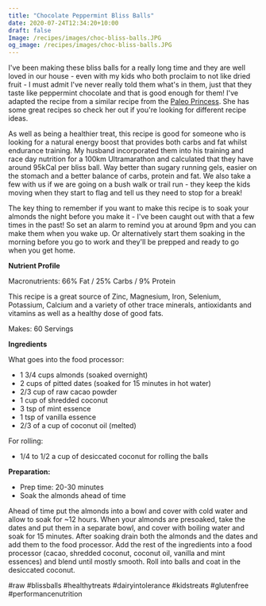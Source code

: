 ```yaml
---
title: "Chocolate Peppermint Bliss Balls"
date: 2020-07-24T12:34:20+10:00
draft: false
Image: /recipes/images/choc-bliss-balls.JPG
og_image: /recipes/images/choc-bliss-balls.JPG
---
```


I've been making these bliss balls for a really long time and they are well loved in our house - even with my kids who both proclaim to not like dried fruit - I must admit I've never really told them what's in them, just that they taste like peppermint chocolate and that is good enough for them! I've adapted the recipe from a similar recipe from the [Paleo Princess](http://www.paleoprincess.com.au/). She has some great recipes so check her out if you're looking for different recipe ideas.
 
As well as being a healthier treat, this recipe is good for someone who is looking for a natural energy boost that provides both carbs and fat whilst endurance training. My husband incorporated them into his training and race day nutrition for a 100km Ultramarathon and calculated that they have around 95kCal per bliss ball. Way better than sugary running gels, easier on the stomach and a better balance of carbs, protein and fat. We also take a few with us if we are going on a bush walk or trail run - they keep the kids moving when they start to flag and tell us they need to stop for a break!

The key thing to remember if you want to make this recipe is to soak your almonds the night before you make it - I've been caught out with that a few times in the past! So set an alarm to remind you at around 9pm and you can make them when you wake up. Or alternatively start them soaking in the morning before you go to work and they'll be prepped and ready to go when you get home.

**Nutrient Profile**

Macronutrients: 66% Fat / 25% Carbs / 9% Protein

This recipe is a great source of Zinc, Magnesium, Iron, Selenium, Potassium, Calcium and a variety of other trace minerals, antioxidants and vitamins as well as a healthy dose of good fats.


Makes: 60 Servings

__Ingredients__
 
What goes into the food processor:

* 1 3/4 cups almonds (soaked overnight)
* 2 cups of pitted dates (soaked for 15 minutes in hot water)
* 2/3 cup of raw cacao powder
* 1 cup of shredded coconut
* 3 tsp of mint essence
* 1 tsp of vanilla essence
* 2/3 of a cup of coconut oil (melted)

 
For rolling:

* 1/4 to 1/2 a cup of desiccated coconut for rolling the balls
 
__Preparation:__

* Prep time: 20-30 minutes
* Soak the almonds ahead of time
 
Ahead of time put the almonds into a bowl and cover with cold water and allow to soak for ~12 hours. When your almonds are presoaked, take the dates and put them in a separate bowl, and cover with boiling water and soak for 15 minutes. After soaking drain both the almonds and the dates and add them to the food processor. Add the rest of the ingredients into a food processor (cacao, shredded coconut, coconut oil, vanilla and mint essences) and blend until mostly smooth. Roll into balls and coat in the desiccated coconut.
 
#raw #blissballs #healthytreats #dairyintolerance #kidstreats #glutenfree #performancenutrition
